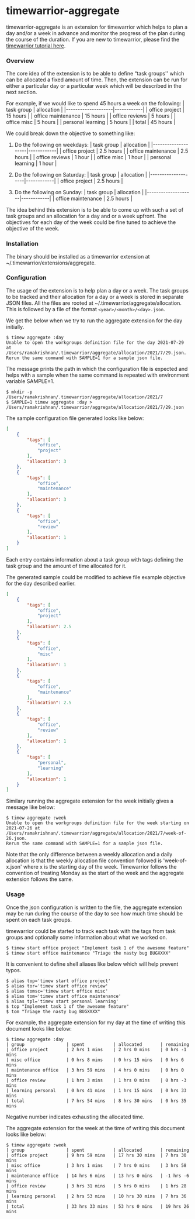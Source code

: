# timewarrior-aggregate

timewarrior-aggregate is an extension for timewarrior which helps to plan a day
and/or a week in advance and monitor the progress of the plan during the course
of the duration. If you are new to timewarrior, please find the [timewarrior
tutorial here](https://timewarrior.net/docs/tutorial/).

### Overview
The core idea of the extension is to be able to define “task groups'' which can
be allocated a fixed amount of time. Then, the extension can be run for either
a particular day or a particular week which will be described in the next
section.

For example, if we would like to spend 45 hours a week on the following:
| task group         | allocation |
|--------------------|------------|
| office project     | 15 hours   |
| office maintenance | 15 hours   |
| office reviews     |  5 hours    |
| office misc        |  5 hours    |
| personal learning  |  5 hours    |
| total              | 45 hours    |

We could break down the objective to something like:

1. Do the following on weekdays:
	| task group         | allocation |
	|--------------------|------------|
	| office project     | 2.5 hours  |
	| office maintenance | 2.5 hours  |
	| office reviews     |   1 hour   |
	| office misc        |   1 hour   |
	| personal learning  |   1 hour   |

2. Do the following on Saturday:
	| task group         | allocation |
	|--------------------|------------|
	| office project     | 2.5 hours  |

3. Do the following on Sunday:
	| task group         | allocation |
	|--------------------|------------|
	| office maintenance | 2.5 hours  |

The idea behind this extension is to be able to come up with such a set of task
groups and an allocation for a day and or a week upfront.  The objectives for
each day of the week could be fine tuned to achieve the objective of the week.

### Installation

The binary should be installed as a timewarrior extension at
~/.timewarrior/extensions/aggregate.

### Configuration

The usage of the extension is to help plan a day or a week. The task groups to
be tracked and their allocation for a day or a week is stored in separate JSON
files. All the files are rooted at ~/.timewarrior/aggregate/allocation. This is
followed by a file of the format `<year>/<month>/<day>.json`.

We get the below when we try to run the aggregate extension for the day initially.
```
$ timew aggregate :day
Unable to open the workgroups definition file for the day 2021-07-29 at /Users/ramakrishnan/.timewarrior/aggregate/allocation/2021/7/29.json.
Rerun the same command with SAMPLE=1 for a sample json file.
```

The message prints the path in which the configuration file is expected and
helps with a sample when the same command is repeated with environment variable
SAMPLE=1.
```
$ mkdir -p /Users/ramakrishnan/.timewarrior/aggregate/allocation/2021/7
$ SAMPLE=1 timew aggregate :day > /Users/ramakrishnan/.timewarrior/aggregate/allocation/2021/7/29.json
```

The sample configuration file generated looks like below:
```json
[
    {
        "tags": [
            "office",
            "project"
        ],
        "allocation": 3
    },
    {
        "tags": [
            "office",
            "maintenance"
        ],
        "allocation": 3
    },
    {
        "tags": [
            "office",
            "review"
        ],
        "allocation": 1
    }
]
```
Each entry contains information about a task group with tags defining the task
group and the amount of time allocated for it.

The generated sample could be modified to achieve file example objective for
the day described earlier.
```json
[
    {
        "tags": [
            "office",
            "project"
        ],
        "allocation": 2.5
    },
    {
        "tags": [
            "office",
            "misc"
        ],
        "allocation": 1
    },
    {
        "tags": [
            "office",
            "maintenance"
        ],
        "allocation": 2.5
    },
    {
        "tags": [
            "office",
            "review"
        ],
        "allocation": 1
    },
    {
        "tags": [
            "personal",
            "learning"
        ],
        "allocation": 1
    }
]
```

Similary running the aggregate extension for the week initially gives a message
like below:
```
$ timew aggregate :week
Unable to open the workgroups definition file for the week starting on 2021-07-26 at /Users/ramakrishnan/.timewarrior/aggregate/allocation/2021/7/week-of-26.json.
Rerun the same command with SAMPLE=1 for a sample json file.
```

Note that the only difference between a weekly allocation and a daily
allocation is that the weekly allocation file convention followed is
'week-of-x.json' where x is the starting day of the week. Timewarrior follows
the convention of treating Monday as the start of the week and the aggregate
extension follows the same.

### Usage

Once the json configuration is written to the file, the aggregate extension may
be run during the course of the day to see how much time should be spent on
each task groups.

timewarrior could be started to track each task with the tags from task groups
and optionally some information about what we worked on.
```
$ timew start office project "Implement task 1 of the awesome feature"
$ timew start office maintenance "Triage the nasty bug BUGXXXX"
```

It is convenient to define shell aliases like below which will help prevent
typos.
```
$ alias top='timew start office project'
$ alias tor='timew start office review'
$ alias tomsc='timew start office misc'
$ alias tom='timew start office maintenance'
$ alias tpl='timew start personal learning'
$ top "Implement task 1 of the awesome feature"
$ tom "Triage the nasty bug BUGXXXX"
```

For example, the aggregate extension for my day at the time of writing
this document looks like below:
```
$ timew aggregate :day
| group                | spent           | allocated       | remaining
| office project       | 2 hrs 1 mins    | 2 hrs 0 mins    | 0 hrs -1 mins
| misc office          | 0 hrs 8 mins    | 0 hrs 15 mins   | 0 hrs 6 mins
| maintenance office   | 3 hrs 59 mins   | 4 hrs 0 mins    | 0 hrs 0 mins
| office review        | 1 hrs 3 mins    | 1 hrs 0 mins    | 0 hrs -3 mins
| learning personal    | 0 hrs 41 mins   | 1 hrs 15 mins   | 0 hrs 33 mins
| total                | 7 hrs 54 mins   | 8 hrs 30 mins   | 0 hrs 35 mins
```
Negative number indicates exhausting the allocated time.

The aggregate extension for the week at the time of writing this document looks
like below:
```
$ timew aggregate :week
| group                | spent           | allocated       | remaining
| office project       | 9 hrs 59 mins   | 17 hrs 30 mins  | 7 hrs 30 mins
| misc office          | 3 hrs 1 mins    | 7 hrs 0 mins    | 3 hrs 58 mins
| maintenance office   | 14 hrs 6 mins   | 13 hrs 0 mins   | -1 hrs -6 mins
| office review        | 3 hrs 31 mins   | 5 hrs 0 mins    | 1 hrs 28 mins
| learning personal    | 2 hrs 53 mins   | 10 hrs 30 mins  | 7 hrs 36 mins
| total                | 33 hrs 33 mins  | 53 hrs 0 mins   | 19 hrs 26 mins
```

